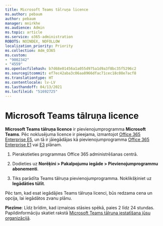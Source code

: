 ```yaml
---
title: Microsoft Teams tālruņa licence
ms.author: pebaum
author: pebaum
manager: mnirkhe
ms.audience: Admin
ms.topic: article
ms.service: o365-administration
ROBOTS: NOINDEX, NOFOLLOW
localization_priority: Priority
ms.collection: Adm_O365
ms.custom:
- "9002342"
- "4559"
ms.openlocfilehash: b7d68e01456a1a055d975a1d9a3f8bc35f5296c2
ms.sourcegitcommit: ef7ec42aba3c06aa8966dfac71cec18c08e7acf8
ms.translationtype: HT
ms.contentlocale: lv-LV
ms.lasthandoff: 04/13/2021
ms.locfileid: "51692725"
---
```

# <a name="microsoft-teams-phone-license"></a>Microsoft Teams tālruņa licence

**Microsoft Teams tālruņa licence** ir pievienojumprogramma **Microsoft Teams**. Pēc noklusējuma licence ir pieejama, izmantojot [Office 365 Enterprise E5](https://www.microsoft.com/microsoft-365/business/office-365-enterprise-e5-business-software?rtc=1&activetab=pivot%3aoverviewtab), un tā ir jāiegādājas kā pievienojumprogramma [Office 365 Enterprise E1](https://products.office.com/business/office-365-enterprise-e1-business-software) vai [E3](https://products.office.com/business/office-365-enterprise-e3-business-software) plānam.

1. Pierakstieties programmas Office 365 administrēšanas centrā.

2. Dodieties uz **Norēķini > Pakalpojumu iegāde > Pievienojumprogrammu abonementi**. 

3. Tiks parādīta Teams tālruņa pievienojumprogramma. Noklikšķiniet uz **Iegādāties tūlīt**.

Pēc tam, kad esat iegādājies Teams tālruņa licenci, būs redzama cena un opcija, lai iegādātos zvanu plānu.

**Piezīme**: Līdz brīdim, kad izmaiņas stāsies spēkā, paies 2 līdz 24 stundas. Papildinformāciju skatiet rakstā [Microsoft Teams tālruņa iestatīšana jūsu organizācijā](https://docs.microsoft.com/MicrosoftTeams/setting-up-your-phone-system). 


